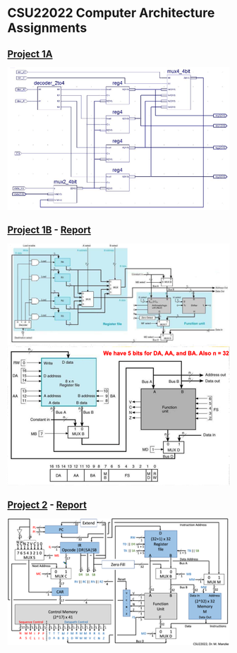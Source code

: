# CSU22022 Computer Architecture Assignments

## [Project 1A](https://github.com/JohnWesleyK/CSU22022-Computer-Architecture/tree/master/1A%20-%20Register%20File%2032Bit)

![registerfile](https://github.com/JohnWesleyK/College/blob/master/Year%202%20SF/1.%20Michaelmas%20Term/Computer%20Architecture%201/README_images/RegisterFile.png)

## [Project 1B](https://github.com/JohnWesleyK/CSU22022-Computer-Architecture/tree/master/1B%20-%20Datapath) - [Report](https://github.com/JohnWesleyK/CSU22022-Computer-Architecture/blob/master/1B%20-%20Datapath/Project%201%20B%20%E2%80%90%20Datapath%20Design%20Report.pdf)

![datapath2](https://github.com/JohnWesleyK/College/blob/master/Year%202%20SF/1.%20Michaelmas%20Term/Computer%20Architecture%201/README_images/Datapath2.png)
![datapath](https://github.com/JohnWesleyK/College/blob/master/Year%202%20SF/1.%20Michaelmas%20Term/Computer%20Architecture%201/README_images/Datapath1.png)

## [Project 2](https://github.com/JohnWesleyK/CSU22022-Computer-Architecture/tree/master/2%20-%20Processor) - [Report](https://github.com/JohnWesleyK/CSU22022-Computer-Architecture/blob/master/2%20-%20Processor/Project%202%20Processor.pdf)

![processor](https://github.com/JohnWesleyK/College/blob/master/Year%202%20SF/1.%20Michaelmas%20Term/Computer%20Architecture%201/README_images/Processor.png)

